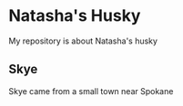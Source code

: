 # Natasha's Husky 

My repository is about Natasha's husky 

## Skye 

Skye came from a small town near Spokane 
